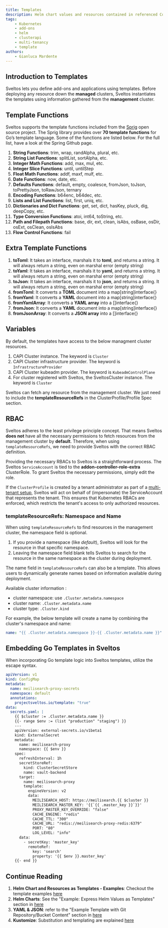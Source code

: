 ```yaml
---
title: Templates
description: Helm chart values and resources contained in referenced ConfigMaps/Secrets can be defined as template. 
tags:
    - Kubernetes
    - add-ons
    - helm
    - clusterapi
    - multi-tenancy
    - template
authors:
    - Gianluca Mardente
---
```


## Introduction to Templates

Sveltos lets you define add-ons and applications using templates. Before deploying any resource down the **managed** clusters, Sveltos instantiates the templates using information gathered from the **management** cluster.

## Template Functions

Sveltos supports the template functions included from the [Sprig](https://masterminds.github.io/sprig/) open source project. The Sprig library provides over **70 template functions** for Go’s template language. Some of the functions are listed below. For the full list, have a look at the Spring Github page.

1. **String Functions**: trim, wrap, randAlpha, plural, etc.
1. **String List Functions**: splitList, sortAlpha, etc.
1. **Integer Math Functions**: add, max, mul, etc.
1. **Integer Slice Functions**: until, untilStep
1. **Float Math Functions**: addf, maxf, mulf, etc.
1. **Date Functions**: now, date, etc.
1. **Defaults Functions**: default, empty, coalesce, fromJson, toJson, toPrettyJson, toRawJson, ternary
1. **Encoding Functions**: b64enc, b64dec, etc.
1. **Lists and List Functions**: list, first, uniq, etc.
1. **Dictionaries and Dict Functions**: get, set, dict, hasKey, pluck, dig, deepCopy, etc.
1. **Type Conversion Functions**: atoi, int64, toString, etc.
1. **Path and Filepath Functions**: base, dir, ext, clean, isAbs, osBase, osDir, osExt, osClean, osIsAbs
1. **Flow Control Functions**: fail

## Extra Template Functions

1. **toToml**: It takes an interface, marshals it to **toml**, and returns a string. It will always return a string, even on marshal error (empty string)
1. **toYaml**: It takes an interface, marshals it to **yaml**, and returns a string. It will always return a string, even on marshal error (empty string)
1. **toJson**: It takes an interface, marshals it to **json**, and returns a string. It will always return a string, even on marshal error (empty string)
1. **fromToml**: It converts a **TOML** document into a map[string]interface{}
1. **fromYaml**: It converts a **YAML** document into a map[string]interface{}
1. **fromYamlArray**: It converts a **YAML array** into a []interface{}
1. **fromJson**: It converts a **YAML** document into a map[string]interface{}
1. **fromJsonArray**: It converts a **JSON array** into a []interface{}

## Variables

By default, the templates have access to the below managment cluster resources.

1. CAPI Cluster instance. The keyword is `Cluster`
2. CAPI Cluster infrastructure provider. The keyword is `InfrastructureProvider`
3. CAPI Cluster kubeadm provider. The keyword is `KubeadmControlPlane` 
4. For cluster registered with Sveltos, the SveltosCluster instance. The keyword is `Cluster` 

Sveltos can fetch any resource from the management cluster. We just need to include the **templateResourceRefs** in the ClusterProfile/Profile Spec section.

## RBAC

Sveltos adheres to the least privilege principle concept. That means Sveltos **does not** have all the necessary permissions to fetch resources from the management cluster by **default**. Therefore, when using `templateResourceRefs`, we need to provide Sveltos with the correct RBAC definition.

Providing the necessary RBACs to Sveltos is a straightforward process. The Sveltos `ServiceAccount` is tied to the **addon-controller-role-extra** ClusterRole. To grant Sveltos the necessary permissions, simply edit the role.

If the `ClusterProfile` is created by a tenant administrator as part of a [multi-tenant setup](../features/multi-tenancy-sharing-cluster.md), Sveltos will act on behalf of (impersonate) the ServiceAccount that represents the tenant. This ensures that Kubernetes RBACs are enforced, which restricts the tenant's access to only authorized resources.

### templateResourceRefs: Namespace and Name

When using `templateResourceRefs` to find resources in the management cluster, the namespace field is optional. 

1. If you provide a namespace (like _default_), Sveltos will look for the resource in that specific namespace.
1. Leaving the namespace field blank tells Sveltos to search for the resource in the same namespace as the cluster during deployment.

The name field in `templateResourceRefs` can also be a template. This allows users to dynamically generate names based on information available during deployment.

Available cluster information :

- cluster namespace: use `.Cluster.metadata.namespace`
- cluster name: `.Cluster.metadata.name` 
- cluster type: `.Cluster.kind` 

For example, the below template will create a name by combining the cluster's namespace and name:

```yaml
name: "{{ .Cluster.metadata.namespace }}-{{ .Cluster.metadata.name }}"
```

## Embedding Go Templates in Sveltos
 
When incorporating Go template logic into Sveltos templates, utilize the escape syntax.

```yaml hl_lines="29"
apiVersion: v1
kind: ConfigMap
metadata:
  name: meilisearch-proxy-secrets
  namespace: default
  annotations:
    projectsveltos.io/template: "true"
data:
  secrets.yaml: |
    {{ $cluster := .Cluster.metadata.name }}
    {{- range $env := (list "production" "staging") }}
    ---
    apiVersion: external-secrets.io/v1beta1
    kind: ExternalSecret
    metadata:
      name: meilisearch-proxy
      namespace: {{ $env }}
    spec:
      refreshInterval: 1h
      secretStoreRef:
        kind: ClusterSecretStore
        name: vault-backend
      target:
        name: meilisearch-proxy
        template:
          engineVersion: v2
          data:
            MEILISEARCH_HOST: https://meilisearch.{{ $cluster }}
            MEILISEARCH_MASTER_KEY: '{{`{{ .master_key }}`}}'
            PROXY_MASTER_KEY_OVERRIDE: "false"
            CACHE_ENGINE: "redis"
            CACHE_TTL: "300"
            CACHE_URL: "redis://meilisearch-proxy-redis:6379"
            PORT: "80"
            LOG_LEVEL: "info"
      data:
        - secretKey: 'master_key'
          remoteRef:
            key: 'search'
            property: '{{ $env }}.master_key'
    {{- end }}
```

## Continue Reading

1. **Helm Chart and Resources as Templates - Examples**: Checkout the template examples [here](../template/template_generic_examples.md)
1. **Helm Charts**: See the "Example: Express Helm Values as Templates" section in [here](../addons/helm_charts.md#example-express-helm-values-as-templates)
1. **YAML & JSON**: refer to the "Example Template with Git Repository/Bucket Content" section in [here](../addons/example_flux_sources.md#example-template-with-git-repositorybucket-content)
1. **Kustomize**: Substitution and templating are explained [here](../addons/kustomize.md#substitution-and-templating)